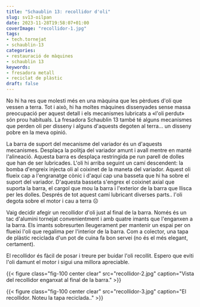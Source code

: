 ```yaml
---
title: "Schaublin 13: recollidor d'oli"
slug: sv13-oilpan
date: 2023-11-28T19:58:07+01:00
coverImage: "recollidor-1.jpg"
tags:
- tech.tornejat
- schaublin-13
categories:
- restauració de màquines
- schaublin 13
keywords:
- fresadora metall
- reciclat de plàstic
draft: false
---
```


No hi ha res que molesti més en una màquina que les pèrdues d'oli que
vessen a terra. Tot i això, hi ha moltes màquines dissenyades sense
massa preocupació per aquest detall i els mecanismes lubricats a
«l'oli perdut» són prou habituals. La fresadora Schaublin 13 també té
alguns mecanismes que perden oli per disseny i alguns d'aquests
degoten al terra... un disseny pobre en la meva opinió.

<!--more-->

La barra de suport del mecanisme del variador és un d'aquests
mecanismes. Desplaça la politja del variador amunt i avall mentre en
manté l'alineació. Aquesta barra es desplaça restringida pe run parell
de dolles que han de ser lubricades. L'oli hi arriba seguint un camí
descendent: la bomba d'engreix injecta oli al coixinet de la maneta
del variador. Aquest oli flueix cap a l'engranatge cònic i d'aquí cap
una basseta que hi ha sobre el suport del variador. D'aquesta basseta
s'engrex el coixinet axial que suporta la barra, el cargol que mou la
barra i l'exterior de la barra que llisca per les dolles. Després de
tot aquest camí lubricant diverses parts.. l'oli degota sobre el motor
i cau a terra :frowning_face:

Vaig decidir afegir un recollidor d'oli just al final de la
barra. Només és un tac d'alumini tornejat convenientment i amb quatre
imants que l'enganxen a la barra. Els imants sobresurten lleugerament
per mantenir un espai per on flueixi l'oli que regalima per l'interior
de la barra. Com a colector, una tapa de plàstic reciclada d'un pot de
cuina fa bon servei (no és el més elegant, certament).

El recollidor és fàcil de posar i treure per buidar l'oli
recollit. Espero que eviti l'oli damunt el motor i sigui una millora
apreciable.

{{< figure 
	class="fig-100 center clear" 
	src="recollidor-2.jpg"
	caption="Vista del recollidor enganxat al final de la barra."
	>}}

{{< figure 
	class="fig-100 center clear" 
	src="recollidor-3.jpg" 
	caption="El recollidor. Noteu la tapa reciclada.."
	>}}

<!--
{{< image classes="fig-100 center clear" src="original.jpg" >}}

{{< youtube id="k38Vl8QqrZE" >}}
-->
